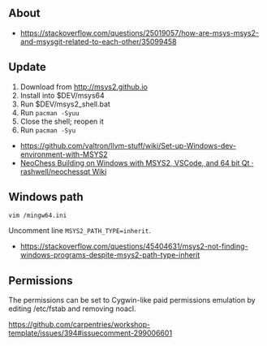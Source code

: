 ## About

- https://stackoverflow.com/questions/25019057/how-are-msys-msys2-and-msysgit-related-to-each-other/35099458

## Update

1. Download from http://msys2.github.io
2. Install into $DEV/msys64
3. Run $DEV/msys2_shell.bat
4. Run `pacman -Syuu`
5. Close the shell; reopen it
6. Run `pacman -Syu`

- https://github.com/valtron/llvm-stuff/wiki/Set-up-Windows-dev-environment-with-MSYS2
- [NeoChess Building on Windows with MSYS2, VSCode, and 64 bit Qt · rashwell/neochessqt Wiki](https://github.com/rashwell/neochessqt/wiki/NeoChess-Building-on-Windows-with-MSYS2,-VSCode,-and-64-bit-Qt)

## Windows path

`vim /mingw64.ini`

Uncomment line `MSYS2_PATH_TYPE=inherit`.

- https://stackoverflow.com/questions/45404631/msys2-not-finding-windows-programs-despite-msys2-path-type-inherit

## Permissions

The permissions can be set to Cygwin-like paid permissions emulation by editing /etc/fstab and removing noacl.

https://github.com/carpentries/workshop-template/issues/394#issuecomment-299006601
